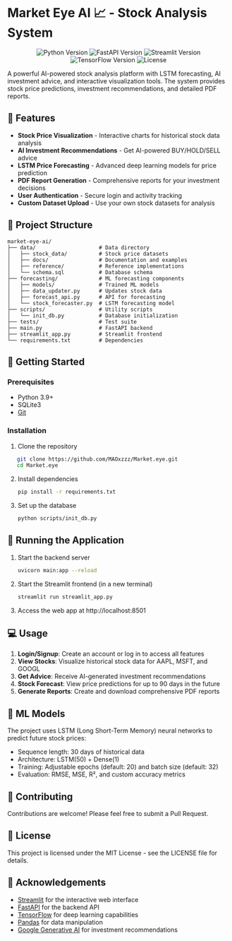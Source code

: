 # Market Eye AI 📈 - Stock Analysis System

<p align="center">
  <img src="https://img.shields.io/badge/Python-3.9+-blue.svg" alt="Python Version">
  <img src="https://img.shields.io/badge/FastAPI-0.100.0-green.svg" alt="FastAPI Version">
  <img src="https://img.shields.io/badge/Streamlit-1.28.0-red.svg" alt="Streamlit Version">
  <img src="https://img.shields.io/badge/TensorFlow-2.15.0-orange.svg" alt="TensorFlow Version">
  <img src="https://img.shields.io/badge/License-MIT-yellow.svg" alt="License">
</p>

A powerful AI-powered stock analysis platform with LSTM forecasting, AI investment advice, and interactive visualization tools. The system provides stock price predictions, investment recommendations, and detailed PDF reports.

## 🌟 Features

- **Stock Price Visualization** - Interactive charts for historical stock data analysis
- **AI Investment Recommendations** - Get AI-powered BUY/HOLD/SELL advice
- **LSTM Price Forecasting** - Advanced deep learning models for price prediction
- **PDF Report Generation** - Comprehensive reports for your investment decisions
- **User Authentication** - Secure login and activity tracking
- **Custom Dataset Upload** - Use your own stock datasets for analysis

## 📁 Project Structure

```
market-eye-ai/
├── data/                    # Data directory
│   ├── stock_data/          # Stock price datasets
│   ├── docs/                # Documentation and examples
│   ├── reference/           # Reference implementations
│   └── schema.sql           # Database schema
├── forecasting/             # ML forecasting components
│   ├── models/              # Trained ML models
│   ├── data_updater.py      # Updates stock data
│   ├── forecast_api.py      # API for forecasting
│   └── stock_forecaster.py  # LSTM forecasting model
├── scripts/                 # Utility scripts
│   └── init_db.py           # Database initialization
├── tests/                   # Test suite
├── main.py                  # FastAPI backend
├── streamlit_app.py         # Streamlit frontend
└── requirements.txt         # Dependencies
```

## 🚀 Getting Started

### Prerequisites

- Python 3.9+
- SQLite3
- [Git](https://git-scm.com/)

### Installation

1. Clone the repository   
```bash
   git clone https://github.com/MAOxzzz/Market.eye.git
   cd Market.eye
   ```

2. Install dependencies

   ```bash
   pip install -r requirements.txt
   ```

3. Set up the database
   ```bash
   python scripts/init_db.py
   ```

## 🔧 Running the Application

1. Start the backend server

   ```bash
   uvicorn main:app --reload
   ```

2. Start the Streamlit frontend (in a new terminal)

   ```bash
   streamlit run streamlit_app.py
   ```

3. Access the web app at http://localhost:8501

## 💻 Usage

1. **Login/Signup**: Create an account or log in to access all features
2. **View Stocks**: Visualize historical stock data for AAPL, MSFT, and GOOGL
3. **Get Advice**: Receive AI-generated investment recommendations
4. **Stock Forecast**: View price predictions for up to 90 days in the future
5. **Generate Reports**: Create and download comprehensive PDF reports

## 🧠 ML Models

The project uses LSTM (Long Short-Term Memory) neural networks to predict future stock prices:

- Sequence length: 30 days of historical data
- Architecture: LSTM(50) + Dense(1)
- Training: Adjustable epochs (default: 20) and batch size (default: 32)
- Evaluation: RMSE, MSE, R², and custom accuracy metrics

## 🤝 Contributing

Contributions are welcome! Please feel free to submit a Pull Request.

## 📄 License

This project is licensed under the MIT License - see the LICENSE file for details.

## 🙏 Acknowledgements

- [Streamlit](https://streamlit.io/) for the interactive web interface
- [FastAPI](https://fastapi.tiangolo.com/) for the backend API
- [TensorFlow](https://www.tensorflow.org/) for deep learning capabilities
- [Pandas](https://pandas.pydata.org/) for data manipulation
- [Google Generative AI](https://ai.google.dev/) for investment recommendations
